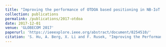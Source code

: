 ```yaml
---
title: "Improving the performance of OTDOA based positioning in NB-IoT systems"
collection: publications
permalink: /publications/2017-otdoa
date: 2017-12-01
venue: 'GLOBECOM 2017'
paperurl: 'https://ieeexplore.ieee.org/abstract/document/8254510/'
citation: 'S. Hu, A. Berg, X. Li and F. Rusek, "Improving the Performance of OTDOA Based Positioning in NB-IoT Systems," GLOBECOM 2017 - 2017 IEEE Global Communications Conference, Singapore, 2017, pp. 1-7, doi: 10.1109/GLOCOM.2017.8254510.'
---
```

